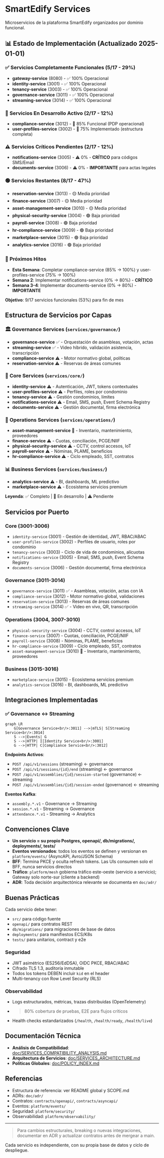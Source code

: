 # SmartEdify Services

Microservicios de la plataforma SmartEdify organizados por dominio funcional.

## 📊 Estado de Implementación (Actualizado 2025-01-01)

### ✅ **Servicios Completamente Funcionales (5/17 - 29%)**
- **gateway-service** (8080) - ✅ 100% Operacional
- **identity-service** (3001) - ✅ 100% Operacional  
- **tenancy-service** (3003) - ✅ 100% Operacional
- **governance-service** (3011) - ✅ 100% Operacional
- **streaming-service** (3014) - ✅ 100% Operacional

### 🚧 **Servicios En Desarrollo Activo (2/17 - 12%)**
- **compliance-service** (3012) - 🚧 85% Funcional (PDP operacional)
- **user-profiles-service** (3002) - 🚧 75% Implementado (estructura completa)

### ⚠️ **Servicios Críticos Pendientes (2/17 - 12%)**
- **notifications-service** (3005) - ⚠️ 0% - **CRÍTICO** para códigos SMS/Email
- **documents-service** (3006) - ⚠️ 0% - **IMPORTANTE** para actas legales

### 🟢 **Servicios Restantes (8/17 - 47%)**
- **reservation-service** (3013) - 🟡 Media prioridad
- **finance-service** (3007) - 🟡 Media prioridad  
- **asset-management-service** (3010) - 🟡 Media prioridad
- **physical-security-service** (3004) - 🟢 Baja prioridad
- **payroll-service** (3008) - 🟢 Baja prioridad
- **hr-compliance-service** (3009) - 🟢 Baja prioridad
- **marketplace-service** (3015) - 🟢 Baja prioridad
- **analytics-service** (3016) - 🟢 Baja prioridad

### 🎯 **Próximos Hitos**
- **Esta Semana**: Completar compliance-service (85% → 100%) y user-profiles-service (75% → 100%)
- **Semana 2**: Implementar notifications-service (0% → 80%) - **CRÍTICO**
- **Semana 3-4**: Implementar documents-service (0% → 80%) - **IMPORTANTE**

**Objetivo**: 9/17 servicios funcionales (53%) para fin de mes

## Estructura de Servicios por Capas

### 🏛️ **Governance Services** (`services/governance/`)
- **governance-service** ✅ - Orquestación de asambleas, votación, actas
- **streaming-service** ✅ - Video híbrido, validación asistencia, transcripción
- **compliance-service** ⚠️ - Motor normativo global, políticas
- **reservation-service** ⚠️ - Reservas de áreas comunes

### 🔐 **Core Services** (`services/core/`)
- **identity-service** ⚠️ - Autenticación, JWT, tokens contextuales
- **user-profiles-service** ⚠️ - Perfiles, roles por condominio  
- **tenancy-service** ⚠️ - Gestión condominios, límites
- **notifications-service** ⚠️ - Email, SMS, push, Event Schema Registry
- **documents-service** ⚠️ - Gestión documental, firma electrónica

### 🏢 **Operations Services** (`services/operations/`)
- **asset-management-service** 🔄 - Inventario, mantenimiento, proveedores
- **finance-service** ⚠️ - Cuotas, conciliación, PCGE/NIIF
- **physical-security-service** ⚠️ - CCTV, control accesos, IoT
- **payroll-service** ⚠️ - Nóminas, PLAME, beneficios
- **hr-compliance-service** ⚠️ - Ciclo empleado, SST, contratos

### 📊 **Business Services** (`services/business/`)
- **analytics-service** ⚠️ - BI, dashboards, ML predictivo
- **marketplace-service** ⚠️ - Ecosistema servicios premium

**Leyenda**: ✅ Completo | 🔄 En desarrollo | ⚠️ Pendiente

## Servicios por Puerto

### Core (3001-3006)
- `identity-service` (3001) - Gestión de identidad, JWT, RBAC/ABAC
- `user-profiles-service` (3002) - Perfiles de usuario, roles por condominio
- `tenancy-service` (3003) - Ciclo de vida de condominios, alícuotas
- `notifications-service` (3005) - Email, SMS, push, Event Schema Registry
- `documents-service` (3006) - Gestión documental, firma electrónica

### Governance (3011-3014)
- `governance-service` (3011) ✅ - Asambleas, votación, actas con IA
- `compliance-service` (3012) - Motor normativo global, validaciones
- `reservation-service` (3013) - Reservas de áreas comunes
- `streaming-service` (3014) ✅ - Video en vivo, QR, transcripción

### Operations (3004, 3007-3010)
- `physical-security-service` (3004) - CCTV, control accesos, IoT
- `finance-service` (3007) - Cuotas, conciliación, PCGE/NIIF
- `payroll-service` (3008) - Nóminas, PLAME, beneficios
- `hr-compliance-service` (3009) - Ciclo empleado, SST, contratos
- `asset-management-service` (3010) 🔄 - Inventario, mantenimiento, proveedores

### Business (3015-3016)
- `marketplace-service` (3015) - Ecosistema servicios premium
- `analytics-service` (3016) - BI, dashboards, ML predictivo

## Integraciones Implementadas

### ✅ **Governance ↔ Streaming**
```mermaid
graph LR
    G[Governance Service<br/>:3011] -->|mTLS| S[Streaming Service<br/>:3014]
    S -->|Events| G
    S -->|HTTP| I[Identity Service<br/>:3001]
    G -->|HTTP| C[Compliance Service<br/>:3012]
```

**Endpoints Activos**:
- `POST /api/v1/sessions` (streaming) ← governance
- `POST /api/v1/sessions/{id}/end` (streaming) ← governance
- `POST /api/v1/assemblies/{id}/session-started` (governance) ← streaming
- `POST /api/v1/assemblies/{id}/session-ended` (governance) ← streaming

**Eventos Kafka**:
- `assembly.*.v1` - Governance → Streaming
- `session.*.v1` - Streaming → Governance
- `attendance.*.v1` - Streaming → Analytics

## Convenciones Clave

- **Un servicio = su propio Postgres, openapi/, db/migrations/, deployments/, tests/**
- **Eventos versionados**: todos los eventos se definen y versionan en `platform/events/` (AsyncAPI, Avro/JSON Schema)
- **BFF**: Termina PKCE y oculta refresh tokens. Las UIs consumen solo el BFF, nunca servicios directos
- **Tráfico**: `platform/mesh` gobierna tráfico este-oeste (servicio a servicio); Gateway solo norte-sur (cliente a backend)
- **ADR**: Toda decisión arquitectónica relevante se documenta en `doc/adr/`

## Buenas Prácticas

Cada servicio debe tener:
- `src/` para código fuente
- `openapi/` para contratos REST
- `db/migrations/` para migraciones de base de datos
- `deployments/` para manifiestos ECS/K8s
- `tests/` para unitarios, contract y e2e

### Seguridad
- JWT asimétrico (ES256/EdDSA), OIDC PKCE, RBAC/ABAC
- Cifrado TLS 1.3, auditoría inmutable
- Todos los tokens DEBEN incluir `kid` en el header
- Multi-tenancy con Row Level Security (RLS)

### Observabilidad
- Logs estructurados, métricas, trazas distribuidas (OpenTelemetry)
- >80% cobertura de pruebas, E2E para flujos críticos
- Health checks estandarizados (`/health`, `/health/ready`, `/health/live`)

## Documentación Técnica

- **Análisis de Compatibilidad**: [doc/SERVICES_COMPATIBILITY_ANALYSIS.md](../doc/SERVICES_COMPATIBILITY_ANALYSIS.md)
- **Arquitectura de Servicios**: [doc/SERVICES_ARCHITECTURE.md](../doc/SERVICES_ARCHITECTURE.md)
- **Políticas Globales**: [doc/POLICY_INDEX.md](../doc/POLICY_INDEX.md)

## Referencias

- Estructura de referencia: ver README global y SCOPE.md
- ADRs: `doc/adr/`
- Contratos: `contracts/openapi/`, `contracts/asyncapi/`
- Eventos: `platform/events/`
- Seguridad: `platform/security/`
- Observabilidad: `platform/observability/`

---

> Para cambios estructurales, breaking o nuevas integraciones, documentar en ADR y actualizar contratos antes de mergear a main.

Cada servicio es independiente, con su propia base de datos y ciclo de despliegue.
